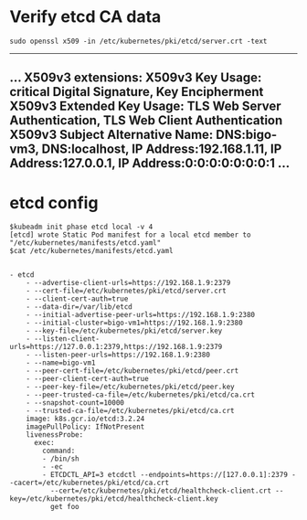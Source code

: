 # Verify etcd CA data
```
sudo openssl x509 -in /etc/kubernetes/pki/etcd/server.crt -text
```
---
...
        X509v3 extensions:
            X509v3 Key Usage: critical
                Digital Signature, Key Encipherment
            X509v3 Extended Key Usage: 
                TLS Web Server Authentication, TLS Web Client Authentication
            X509v3 Subject Alternative Name: 
                DNS:bigo-vm3, DNS:localhost, IP Address:192.168.1.11, IP Address:127.0.0.1, IP Address:0:0:0:0:0:0:0:1
...
---



# etcd config

```
$kubeadm init phase etcd local -v 4
[etcd] wrote Static Pod manifest for a local etcd member to "/etc/kubernetes/manifests/etcd.yaml"
$cat /etc/kubernetes/manifests/etcd.yaml


- etcd
    - --advertise-client-urls=https://192.168.1.9:2379
    - --cert-file=/etc/kubernetes/pki/etcd/server.crt
    - --client-cert-auth=true
    - --data-dir=/var/lib/etcd
    - --initial-advertise-peer-urls=https://192.168.1.9:2380
    - --initial-cluster=bigo-vm1=https://192.168.1.9:2380
    - --key-file=/etc/kubernetes/pki/etcd/server.key
    - --listen-client-urls=https://127.0.0.1:2379,https://192.168.1.9:2379
    - --listen-peer-urls=https://192.168.1.9:2380
    - --name=bigo-vm1
    - --peer-cert-file=/etc/kubernetes/pki/etcd/peer.crt
    - --peer-client-cert-auth=true
    - --peer-key-file=/etc/kubernetes/pki/etcd/peer.key
    - --peer-trusted-ca-file=/etc/kubernetes/pki/etcd/ca.crt
    - --snapshot-count=10000
    - --trusted-ca-file=/etc/kubernetes/pki/etcd/ca.crt
    image: k8s.gcr.io/etcd:3.2.24
    imagePullPolicy: IfNotPresent
    livenessProbe:
      exec:
        command:
        - /bin/sh
        - -ec
        - ETCDCTL_API=3 etcdctl --endpoints=https://[127.0.0.1]:2379 --cacert=/etc/kubernetes/pki/etcd/ca.crt
          --cert=/etc/kubernetes/pki/etcd/healthcheck-client.crt --key=/etc/kubernetes/pki/etcd/healthcheck-client.key
          get foo



```
